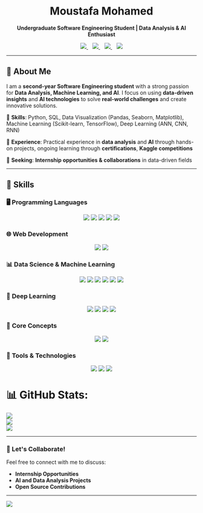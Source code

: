 <h1 align="center">Moustafa Mohamed</h1>

<p align="center">
  <b>Undergraduate Software Engineering Student | Data Analysis & AI Enthusiast</b>
</p>

<p align="center">
  <a href="https://www.linkedin.com/in/moustafa-mohamed-047736296/">
    <img src="https://img.shields.io/badge/LinkedIn-0077B5?style=for-the-badge&logo=linkedin&logoColor=white" />
  </a>
  &nbsp;&nbsp;
  <a href="https://www.kaggle.com/moustafamohamed01">
    <img src="https://img.shields.io/badge/Kaggle-20BEFF?style=for-the-badge&logo=kaggle&logoColor=white" />
  </a>
  &nbsp;&nbsp;
  <a href="https://github.com/MoustafaMohamed01">
    <img src="https://img.shields.io/badge/GitHub-181717?style=for-the-badge&logo=github&logoColor=white" />
  </a>
  &nbsp;&nbsp;
  <a href="https://moustafamohamed.netlify.app/">
    <img src="https://img.shields.io/badge/Portfolio-FF5722?style=for-the-badge&logo=google-chrome&logoColor=white" />
  </a>
</p>


---

## 📌 About Me  

I am a **second-year Software Engineering student** with a strong passion for **Data Analysis, Machine Learning, and AI**. 
I focus on using **data-driven insights** and **AI technologies** to solve **real-world challenges** and create innovative solutions. 

🔹 **Skills**: Python, SQL, Data Visualization (Pandas, Seaborn, Matplotlib), Machine Learning (Scikit-learn, TensorFlow), Deep Learning (ANN, CNN, RNN)

🔹 **Experience**: Practical experience in **data analysis** and **AI** through hands-on projects, ongoing learning through **certifications**, **Kaggle competitions**

🔹 **Seeking**: **Internship opportunities & collaborations** in data-driven fields  

---

<!-- ## 🛠️ Skills  -->

## 🚀 Skills

### 🖥️ **Programming Languages**
<p align="center">
  <img src="https://img.shields.io/badge/-C-A8B9CC?style=for-the-badge&logo=c&logoColor=white" />
  <img src="https://img.shields.io/badge/-C++-00599C?style=for-the-badge&logo=c%2B%2B&logoColor=white" />
  <img src="https://img.shields.io/badge/-Python-3776AB?style=for-the-badge&logo=python&logoColor=white" />
  <img src="https://img.shields.io/badge/-SQL-4479A1?style=for-the-badge&logo=mysql&logoColor=white" />
  <img src="https://img.shields.io/badge/-JavaScript-F7DF1E?style=for-the-badge&logo=javascript&logoColor=black" />
</p>

### 🌐 **Web Development**
<p align="center">
  <img src="https://img.shields.io/badge/-HTML-E34F26?style=for-the-badge&logo=html5&logoColor=white" />
  <img src="https://img.shields.io/badge/-CSS-1572B6?style=for-the-badge&logo=css3&logoColor=white" />
</p>

### 📊 **Data Science & Machine Learning**
<p align="center">
  <img src="https://img.shields.io/badge/-NumPy-013243?style=for-the-badge&logo=numpy&logoColor=white" />
  <img src="https://img.shields.io/badge/-Pandas-150458?style=for-the-badge&logo=pandas&logoColor=white" />
  <img src="https://img.shields.io/badge/-Matplotlib-ffffff?style=for-the-badge&logo=matplotlib&logoColor=black" />
  <img src="https://img.shields.io/badge/-Seaborn-2D72B8?style=for-the-badge&logoColor=white" />
  <img src="https://img.shields.io/badge/-Scikit_learn-F7931E?style=for-the-badge&logo=scikit-learn&logoColor=white" />
  <img src="https://img.shields.io/badge/-Machine_Learning-ff9900?style=for-the-badge&logo=python&logoColor=white" />
</p>

### 🤖 **Deep Learning**
<p align="center">
  <img src="https://img.shields.io/badge/-Deep_Learning-ff6600?style=for-the-badge&logo=python&logoColor=white" />
  <img src="https://img.shields.io/badge/-Artificial_Neural_Networks_(ANN)-ff5722?style=for-the-badge&logo=python&logoColor=white" />
  <img src="https://img.shields.io/badge/-Convolutional_Neural_Networks_(CNN)-ff5722?style=for-the-badge&logo=python&logoColor=white" />
  <img src="https://img.shields.io/badge/-Recurrent_Neural_Networks_(RNN)-ff5722?style=for-the-badge&logo=python&logoColor=white" />
</p>

### 🎯 **Core Concepts**
<p align="center">
  <img src="https://img.shields.io/badge/-Object_Oriented_Programming_(OOP)-00599C?style=for-the-badge" />
  <img src="https://img.shields.io/badge/-Data_Preprocessing-0073CF?style=for-the-badge&logo=python&logoColor=white" />
</p>

### 🔧 **Tools & Technologies**
<p align="center">
  <img src="https://img.shields.io/badge/-Git-F05032?style=for-the-badge&logo=git&logoColor=white" />
  <img src="https://img.shields.io/badge/-Jupyter-F37626?style=for-the-badge&logo=jupyter&logoColor=white" />
  <img src="https://img.shields.io/badge/-Power_BI-F2C811?style=for-the-badge&logo=powerbi&logoColor=black" />
</p> 



# 📊 GitHub Stats:
![](https://github-readme-stats.vercel.app/api?username=MoustafaMohamed01&theme=dark&hide_border=false&include_all_commits=false&count_private=false)<br/>
![](https://github-readme-streak-stats.herokuapp.com/?user=MoustafaMohamed01&theme=dark&hide_border=false)<br/>
![](https://github-readme-stats.vercel.app/api/top-langs/?username=MoustafaMohamed01&theme=dark&hide_border=false&include_all_commits=false&count_private=false&layout=compact)

---

### 🤝 Let's Collaborate!  

Feel free to connect with me to discuss:  
- **Internship Opportunities**  
- **AI and Data Analysis Projects**  
- **Open Source Contributions**  

---
[![](https://visitcount.itsvg.in/api?id=MoustafaMohamed01&icon=0&color=0)](https://visitcount.itsvg.in)
